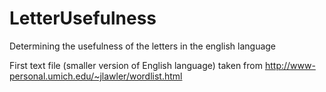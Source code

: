 LetterUsefulness
================

Determining the usefulness of the letters in the english language

First text file (smaller version of English language) taken from http://www-personal.umich.edu/~jlawler/wordlist.html
